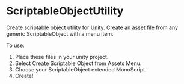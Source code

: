 # ScriptableObjectUtility
Create scriptable object utility for Unity. Create an asset file from any generic ScriptableObject with a menu item.

To use:
1. Place these files in your unity project.
2. Select Create Scriptable Object from Assets Menu.
3. Choose your ScriptableObject extended MonoScript.
4. Create!

